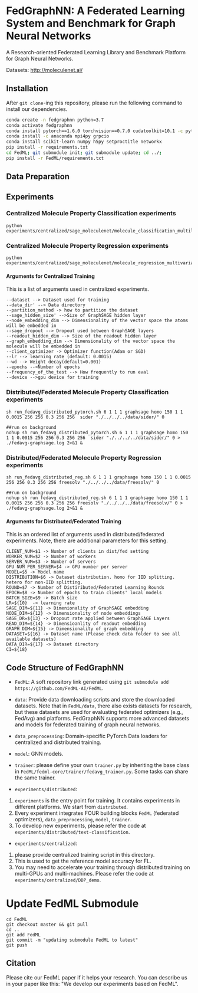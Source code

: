 # FedGraphNN: A Federated Learning System and Benchmark for Graph Neural Networks
A Research-oriented Federated Learning Library and Benchmark Platform for Graph Neural Networks. 


Datasets: http://moleculenet.ai/

## Installation
<!-- http://doc.fedml.ai/#/installation -->
After `git clone`-ing this repository, please run the following command to install our dependencies.

```bash
conda create -n fedgraphnn python=3.7
conda activate fedgraphnn
conda install pytorch==1.6.0 torchvision==0.7.0 cudatoolkit=10.1 -c pytorch -n fedmolecule
conda install -c anaconda mpi4py grpcio
conda install scikit-learn numpy h5py setproctitle networkx
pip install -r requirements.txt 
cd FedML; git submodule init; git submodule update; cd ../;
pip install -r FedML/requirements.txt
```

## Data Preparation


## Experiments 


### Centralized Molecule Property Classification experiments
```
python experiments/centralized/sage_moleculenet/molecule_classification_multilabel.py
```

### Centralized Molecule Property Regression experiments
```
python experiments/centralized/sage_moleculenet/molecule_regression_multivariate.py
```

#### Arguments for Centralized Training
This is a list of arguments used in centralized experiments. 
```
--dataset --> Dataset used for training
--data_dir' --> Data directory
--partition_method -> how to partition the dataset
--sage_hidden_size' -->Size of GraphSAGE hidden layer
--node_embedding_dim --> Dimensionality of the vector space the atoms will be embedded in
--sage_dropout --> Dropout used between GraphSAGE layers
--readout_hidden_dim --> Size of the readout hidden layer
--graph_embedding_dim --> Dimensionality of the vector space the molecule will be embedded in
--client_optimizer -> Optimizer function(Adam or SGD)
--lr --> learning rate (default: 0.0015)
--wd --> Weight decay(default=0.001)
--epochs -->Number of epochs
--frequency_of_the_test --> How frequently to run eval
--device -->gpu device for training
```

### Distributed/Federated Molecule Property Classification experiments
```
sh run_fedavg_distributed_pytorch.sh 6 1 1 1 graphsage homo 150 1 1 0.0015 256 256 0.3 256 256  sider "./../../../data/sider/" 0

##run on background
nohup sh run_fedavg_distributed_pytorch.sh 6 1 1 1 graphsage homo 150 1 1 0.0015 256 256 0.3 256 256  sider "./../../../data/sider/" 0 > ./fedavg-graphsage.log 2>&1 &
```

### Distributed/Federated Molecule Property Regression experiments
```
sh run_fedavg_distributed_reg.sh 6 1 1 1 graphsage homo 150 1 1 0.0015 256 256 0.3 256 256 freesolv "./../../../data/freesolv/" 0

##run on background
nohup sh run_fedavg_distributed_reg.sh 6 1 1 1 graphsage homo 150 1 1 0.0015 256 256 0.3 256 256 freesolv "./../../../data/freesolv/" 0 > ./fedavg-graphsage.log 2>&1 &
```

#### Arguments for Distributed/Federated Training
This is an ordered list of arguments used in distributed/federated experiments. Note, there are additional parameters for this setting.
```
CLIENT_NUM=$1 -> Number of clients in dist/fed setting
WORKER_NUM=$2 -> Number of workers
SERVER_NUM=$3 -> Number of servers
GPU_NUM_PER_SERVER=$4 -> GPU number per server
MODEL=$5 -> Model name
DISTRIBUTION=$6 -> Dataset distribution. homo for IID splitting. hetero for non-IID splitting.
ROUND=$7 -> Number of Distiributed/Federated Learning Rounds
EPOCH=$8 -> Number of epochs to train clients' local models
BATCH_SIZE=$9 -> Batch size 
LR=${10}  -> learning rate
SAGE_DIM=${11} -> Dimenionality of GraphSAGE embedding
NODE_DIM=${12} -> Dimensionality of node embeddings
SAGE_DR=${13} -> Dropout rate applied between GraphSAGE Layers
READ_DIM=${14} -> Dimensioanlity of readout embedding
GRAPH_DIM=${15} -> Dimensionality of graph embedding
DATASET=${16} -> Dataset name (Please check data folder to see all available datasets)
DATA_DIR=${17} -> Dataset directory
CI=${18}
```

## Code Structure of FedGraphNN
<!-- Note: The code of FedGraphNN only uses `FedML/fedml_core` and `FedML/fedml_api`.
In near future, once FedML is stable, we will release it as a python package. 
At that time, we can install FedML package with pip or conda, without the need to use Git submodule. -->

- `FedML`: A soft repository link generated using `git submodule add https://github.com/FedML-AI/FedML`.

- `data`: Provide data downloading scripts and store the downloaded datasets.
Note that in `FedML/data`, there also exists datasets for research, but these datasets are used for evaluating federated optimizers (e.g., FedAvg) and platforms. FedGraphNN supports more advanced datasets and models for federated training of graph neural networks.

- `data_preprocessing`: Domain-specific PyTorch Data loaders for centralized and distributed training. 

- `model`: GNN models.

- `trainer`: please define your own `trainer.py` by inheriting the base class in `FedML/fedml-core/trainer/fedavg_trainer.py`.
Some tasks can share the same trainer.

- `experiments/distributed`: 
1. `experiments` is the entry point for training. It contains experiments in different platforms. We start from `distributed`.
1. Every experiment integrates FOUR building blocks `FedML` (federated optimizers), `data_preprocessing`, `model`, `trainer`.
3. To develop new experiments, please refer the code at `experiments/distributed/text-classification`.

- `experiments/centralized`: 
1. please provide centralized training script in this directory. 
2. This is used to get the reference model accuracy for FL. 
3. You may need to accelerate your training through distributed training on multi-GPUs and multi-machines. Please refer the code at `experiments/centralized/DDP_demo`.


# Update FedML Submodule
```
cd FedML
git checkout master && git pull
cd ..
git add FedML
git commit -m "updating submodule FedML to latest"
git push
```


## Citation
Please cite our FedML paper if it helps your research.
You can describe us in your paper like this: "We develop our experiments based on FedML".

 
